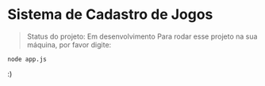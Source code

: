 <h1>Sistema de Cadastro de Jogos</h1>

>Status do projeto: Em desenvolvimento
Para rodar esse projeto na sua máquina, por favor digite:

```
node app.js
```


:)